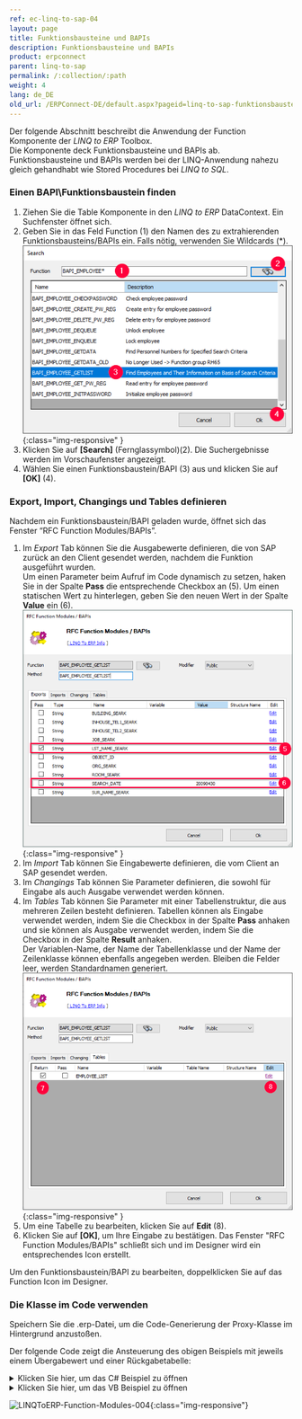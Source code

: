 ```yaml
---
ref: ec-linq-to-sap-04
layout: page
title: Funktionsbausteine und BAPIs
description: Funktionsbausteine und BAPIs
product: erpconnect
parent: linq-to-sap
permalink: /:collection/:path
weight: 4
lang: de_DE
old_url: /ERPConnect-DE/default.aspx?pageid=linq-to-sap-funktionsbausteine-und-bapis
---
```


Der folgende Abschnitt beschreibt die Anwendung der Function Komponente der *LINQ to ERP* Toolbox. <br>
Die Komponente deck Funktionsbausteine und BAPIs ab.
Funktionsbausteine und BAPIs werden bei der LINQ-Anwendung nahezu gleich gehandhabt wie Stored Procedures bei *LINQ to SQL*. 

### Einen BAPI\Funktionsbaustein finden
1. Ziehen Sie die Table Komponente in den *LINQ to ERP* DataContext. Ein Suchfenster öffnet sich.
2. Geben Sie in das Feld Function (1) den Namen des zu extrahierenden Funktionsbausteins/BAPIs ein. Falls nötig, verwenden Sie Wildcards (*).
![LINQToERP-Function-Modules-001](/img/content/LINQToERP-Function-Modules-001.png){:class="img-responsive" }
3. Klicken Sie auf **[Search]** (Fernglassymbol)(2). Die Suchergebnisse werden im Vorschaufenster angezeigt.
4. Wählen Sie einen Funktionsbaustein/BAPI (3) aus und klicken Sie auf **[OK]** (4).

### Export, Import, Changings und Tables definieren
Nachdem ein Funktionsbaustein/BAPI geladen wurde, öffnet sich das Fenster “RFC Function Modules/BAPIs”.

1. Im *Export* Tab können Sie die Ausgabewerte definieren, die von SAP zurück an den Client gesendet werden, nachdem die Funktion ausgeführt wurden. <br>
Um einen Parameter beim Aufruf im Code dynamisch zu setzen, haken Sie in der Spalte **Pass** die entsprechende Checkbox an (5).
Um einen statischen Wert zu hinterlegen, geben Sie den neuen Wert in der Spalte **Value** ein (6).<br>
![LINQToERP-Function-Modules-002](/img/content/LINQToERP-Function-Modules-002.png){:class="img-responsive" }
2. Im *Import* Tab können Sie Eingabewerte definieren, die vom Client an SAP gesendet werden.
3. Im *Changings* Tab können Sie Parameter definieren, die sowohl für Eingabe als auch Ausgabe verwendet werden können.
4. Im *Tables* Tab können Sie Parameter mit einer Tabellenstruktur, die aus mehreren Zeilen besteht definieren. 
Tabellen können als Eingabe verwendet werden, indem Sie die Checkbox in der Spalte **Pass** anhaken und sie können als Ausgabe verwendet werden, indem Sie die Checkbox in der Spalte **Result** anhaken.<br>
Der Variablen-Name, der Name der Tabellenklasse und der Name der Zeilenklasse können ebenfalls angegeben werden. 
Bleiben die Felder leer, werden Standardnamen generiert. <br>
![LINQToERP-Function-Modules-003](/img/content/LINQToERP-Function-Modules-003.png){:class="img-responsive" }
5. Um eine Tabelle zu bearbeiten, klicken Sie auf **Edit** (8).
6. Klicken Sie auf **[OK]**, um Ihre Eingabe zu bestätigen. Das Fenster "RFC Function Modules/BAPIs" schließt sich und im Designer wird ein entsprechendes Icon erstellt.<br>

Um den Funktionsbaustein/BAPI zu bearbeiten, doppelklicken Sie auf das Function Icon im Designer.

### Die Klasse im Code verwenden
Speichern Sie die .erp-Datei, um die Code-Generierung der Proxy-Klasse im Hintergrund anzustoßen. 

Der folgende Code zeigt die Ansteuerung des obigen Beispiels mit jeweils einem Übergabewert und einer Rückgabetabelle:

<details>
<summary>Klicken Sie hier, um das C# Beispiel zu öffnen</summary>
{% highlight csharp %}
SAPContext sc = new SAPContext("TestUser","SECRET01");
var MyEmpls = sc.BAPI_EMPLOYEE_GETLIST("T*"); 
foreach (var Empl in MyEmpls) 
   Console.WriteLine(Empl.PERNR + " " + Empl.ENAME); 
Console.ReadLine();
{% endhighlight %}
</details>

<details>
<summary>Klicken Sie hier, um das VB Beispiel zu öffnen</summary>
{% highlight visualbasic %}
Dim sc As New LINQTable.SAPContext("TestUser", "SECRET01") 
  
Dim MyEmpls = From t In sc.BAPI_EMPLOYEE_GETLIST("T*") Select t 
  
For Each Empl In MyEmpls 
   Console.WriteLine(Empl.PERNR & " " & Empl.ENAME) 
Next 
  
Console.ReadLine()
{% endhighlight %}
</details>

![LINQToERP-Function-Modules-004](/img/content/LINQToERP-Function-Modules-004.png){:class="img-responsive"}
